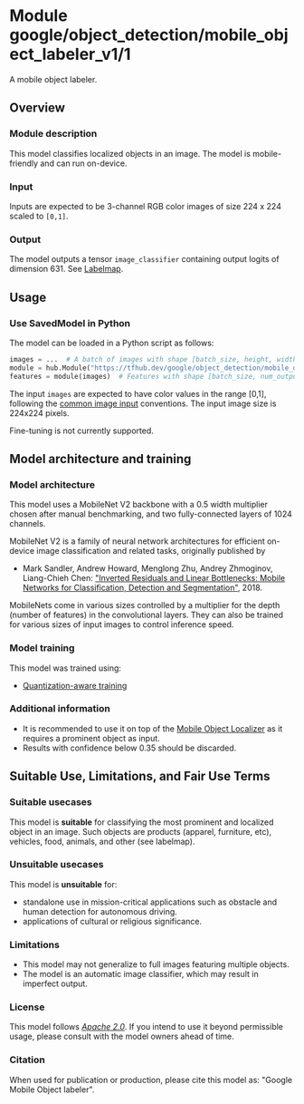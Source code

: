 # Module google/object_detection/mobile_object_labeler_v1/1

A mobile object labeler.

<!-- asset-path: @visionkit/mobile_raid/classifier/mobile_object_labeler_opensource_V0/1 -->
<!-- module-type: image-classification -->
<!-- fine-tunable: false -->
<!-- format: hub -->
<!-- language: en -->
<!-- network-architecture: mobilenet-v2 -->
<!-- interactive-model-name: vision -->

## Overview

### Module description

This model classifies localized objects in an image. The model is
mobile-friendly and can run on-device.

### Input

Inputs are expected to be 3-channel RGB color images of size 224 x 224 scaled to
`[0,1]`.

### Output

The model outputs a tensor `image_classifier` containing output logits of
dimension 631. See
[Labelmap](https://www.gstatic.com/aihub/tfhub/labelmaps/mobile_object_labeler_v1_labelmap.csv).

## Usage
### Use SavedModel in Python

The model can be loaded in a Python script as follows:

```python
images = ...  # A batch of images with shape [batch_size, height, width, 3].
module = hub.Module("https://tfhub.dev/google/object_detection/mobile_object_labeler_v1/1")
features = module(images)  # Features with shape [batch_size, num_outputs].
```

The input `images` are expected to have color values in the range [0,1],
following the
[common image input](https://www.tensorflow.org/hub/common_signatures/images#input)
conventions. The input image size is 224x224 pixels.

Fine-tuning is not currently supported.

## Model architecture and training

### Model architecture

This model uses a MobileNet V2 backbone with a 0.5 width multiplier chosen after
manual benchmarking, and two fully-connected layers of 1024 channels.

MobileNet V2 is a family of neural network architectures for efficient on-device
image classification and related tasks, originally published by

*   Mark Sandler, Andrew Howard, Menglong Zhu, Andrey Zhmoginov, Liang-Chieh
    Chen: ["Inverted Residuals and Linear Bottlenecks: Mobile Networks for
    Classification, Detection and
    Segmentation"](https://arxiv.org/abs/1801.04381), 2018.

MobileNets come in various sizes controlled by a multiplier for the depth
(number of features) in the convolutional layers. They can also be trained for
various sizes of input images to control inference speed.

### Model training

This model was trained using:

*   [Quantization-aware training](https://github.com/tensorflow/tensorflow/tree/r1.13/tensorflow/contrib/quantize)

### Additional information

*   It is recommended to use it on top of the
    [Mobile Object Localizer](https://tfhub.dev/google/object_detection/mobile_object_localizer_v1/1)
    as it requires a prominent object as input.
*   Results with confidence below 0.35 should be discarded.

## Suitable Use, Limitations, and Fair Use Terms

### Suitable usecases

This model is **suitable** for classifying the most prominent and localized
object in an image. Such objects are products (apparel, furniture, etc),
vehicles, food, animals, and other (see labelmap).

### Unsuitable usecases

This model is **unsuitable** for:

*   standalone use in mission-critical applications such as obstacle and human
    detection for autonomous driving.
*   applications of cultural or religious significance.

### Limitations

*   This model may not generalize to full images featuring multiple objects.
*   The model is an automatic image classifier, which may result in imperfect
    output.

### License

This model follows [*Apache 2.0*](https://www.apache.org/licenses/LICENSE-2.0).
If you intend to use it beyond permissible usage, please consult with the model
owners ahead of time.

### Citation

When used for publication or production, please cite this model as: "Google
Mobile Object labeler".
